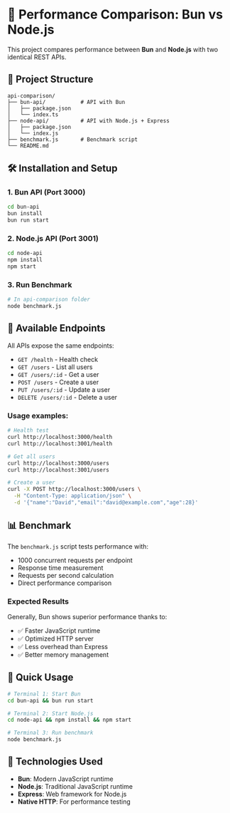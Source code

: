 # 🚀 Performance Comparison: Bun vs Node.js

This project compares performance between **Bun** and **Node.js** with two identical REST APIs.

## 📁 Project Structure

```
api-comparison/
├── bun-api/           # API with Bun
│   ├── package.json
│   └── index.ts
├── node-api/          # API with Node.js + Express  
│   ├── package.json
│   └── index.js
├── benchmark.js       # Benchmark script
└── README.md
```

## 🛠️ Installation and Setup

### 1. Bun API (Port 3000)
```bash
cd bun-api
bun install
bun run start
```

### 2. Node.js API (Port 3001)  
```bash
cd node-api
npm install
npm start
```

### 3. Run Benchmark
```bash
# In api-comparison folder
node benchmark.js
```

## 🔌 Available Endpoints

All APIs expose the same endpoints:

- `GET /health` - Health check
- `GET /users` - List all users
- `GET /users/:id` - Get a user
- `POST /users` - Create a user
- `PUT /users/:id` - Update a user  
- `DELETE /users/:id` - Delete a user

### Usage examples:

```bash
# Health test
curl http://localhost:3000/health
curl http://localhost:3001/health

# Get all users
curl http://localhost:3000/users
curl http://localhost:3001/users

# Create a user
curl -X POST http://localhost:3000/users \
  -H "Content-Type: application/json" \
  -d '{"name":"David","email":"david@example.com","age":28}'
```

## 📊 Benchmark

The `benchmark.js` script tests performance with:
- 1000 concurrent requests per endpoint
- Response time measurement
- Requests per second calculation
- Direct performance comparison

### Expected Results

Generally, Bun shows superior performance thanks to:
- ✅ Faster JavaScript runtime
- ✅ Optimized HTTP server  
- ✅ Less overhead than Express
- ✅ Better memory management

## 🚦 Quick Usage

```bash
# Terminal 1: Start Bun
cd bun-api && bun run start

# Terminal 2: Start Node.js  
cd node-api && npm install && npm start

# Terminal 3: Run benchmark
node benchmark.js
```

## 🔧 Technologies Used

- **Bun**: Modern JavaScript runtime
- **Node.js**: Traditional JavaScript runtime
- **Express**: Web framework for Node.js
- **Native HTTP**: For performance testing